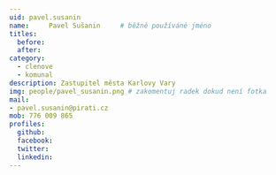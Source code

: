 ```yaml
---
uid: pavel.susanin
name:     Pavel Sušanin  	# běžně používáné jméno
titles:
  before:
  after:
category:
  - clenove
  - komunal
description: Zastupitel města Karlovy Vary
img: people/pavel_susanin.png # zakomentuj radek dokud není fotka
mail:
- pavel.susanin@pirati.cz
mob: 776 009 865
profiles:
  github:
  facebook:
  twitter:
  linkedin:
---
```

